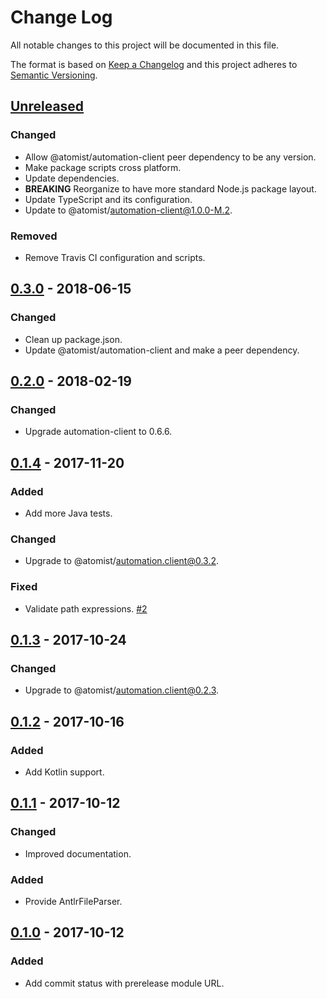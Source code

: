# Change Log

All notable changes to this project will be documented in this file.

The format is based on [Keep a Changelog](http://keepachangelog.com/)
and this project adheres to [Semantic Versioning](http://semver.org/).

## [Unreleased](https://github.com/atomist/antlr-ts/compare/0.3.0...HEAD)

### Changed

-   Allow @atomist/automation-client peer dependency to be any version.
-   Make package scripts cross platform.
-   Update dependencies.
-   **BREAKING** Reorganize to have more standard Node.js package layout.
-   Update TypeScript and its configuration.
-   Update to @atomist/automation-client@1.0.0-M.2.

### Removed

-   Remove Travis CI configuration and scripts.

## [0.3.0](https://github.com/atomist/antlr-ts/compare/0.2.0...0.3.0) - 2018-06-15

### Changed

-   Clean up package.json.
-   Update @atomist/automation-client and make a peer dependency.

## [0.2.0](https://github.com/atomist/antlr-ts/compare/0.1.4...0.2.0) - 2018-02-19

### Changed

-   Upgrade automation-client to 0.6.6.

## [0.1.4](https://github.com/atomist/antlr-ts/compare/0.1.3...0.1.4) - 2017-11-20

### Added

-   Add more Java tests.

### Changed

-   Upgrade to @atomist/automation.client@0.3.2.

### Fixed

-   Validate path expressions. [#2](https://github.com/atomist/antlr-ts/issues/2)

## [0.1.3](https://github.com/atomist/antlr-ts/compare/0.1.2...0.1.3) - 2017-10-24

### Changed

-   Upgrade to @atomist/automation.client@0.2.3.

## [0.1.2](https://github.com/atomist/antlr-ts/compare/0.1.1...0.1.2) - 2017-10-16

### Added

-   Add Kotlin support.

## [0.1.1](https://github.com/atomist/antlr-ts/compare/0.1.0...0.1.1) - 2017-10-12

### Changed

-   Improved documentation.

### Added

-   Provide AntlrFileParser.

## [0.1.0](https://github.com/atomist/antlr-ts/tree/0.1.0) - 2017-10-12

### Added

-   Add commit status with prerelease module URL.
